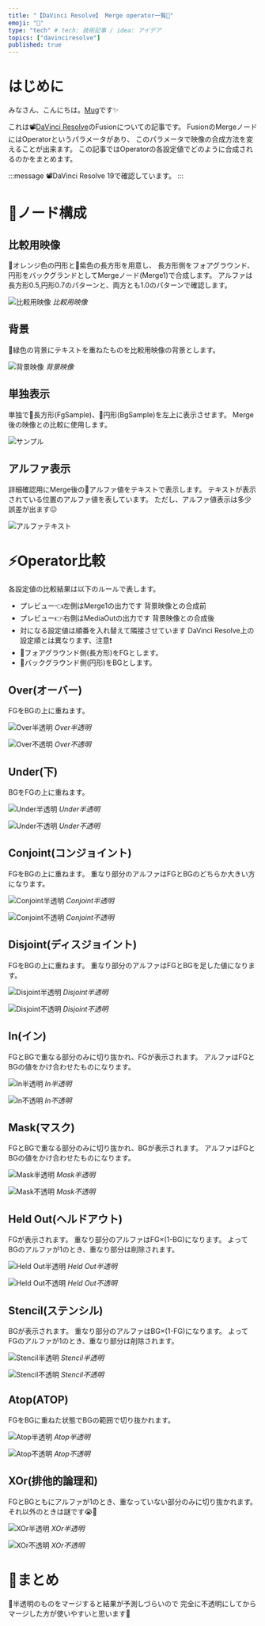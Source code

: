```yaml
---
title: "【DaVinci Resolve】 Merge operator一覧📝"
emoji: "📒"
type: "tech" # tech: 技術記事 / idea: アイデア
topics: ["davinciresolve"]
published: true
---
```


# はじめに

みなさん、こんにちは。[Mug](https://www.youtube.com/@MugLabVideoEditing)です✨

これは📽[DaVinci Resolve](https://www.blackmagicdesign.com/jp/products/davinciresolve)のFusionについての記事です。
FusionのMergeノードにはOperatorというパラメータがあり、
このパラメータで映像の合成方法を変えることが出来ます。
この記事ではOperatorの各設定値でどのように合成されるのかをまとめます。

:::message
📽DaVinci Resolve 19で確認しています。
:::

# 📢ノード構成

## 比較用映像

🍊オレンジ色の円形と🍆紫色の長方形を用意し、
長方形側をフォアグラウンド、円形をバックグランドとしてMergeノード(Merge1)で合成します。
アルファは長方形0.5,円形0.7のパターンと、両方とも1.0のパターンで確認します。

![比較用映像](/images/articles/merge-operator/test-target.png)
*比較用映像*


## 背景

🥦緑色の背景にテキストを重ねたものを比較用映像の背景とします。

![背景映像](/images/articles/merge-operator/background.png)
*背景映像*

## 単独表示

単独で🍆長方形(FgSample)、🍊円形(BgSample)を左上に表示させます。
Merge後の映像との比較に使用します。

![サンプル](/images/articles/merge-operator/sample.png)

## アルファ表示

詳細確認用にMerge後の👻アルファ値をテキストで表示します。
テキストが表示されている位置のアルファ値を表しています。
ただし、アルファ値表示は多少誤差が出ます😖

![アルファテキスト](/images/articles/merge-operator/alpha-text.png)

# ⚡️Operator比較

各設定値の比較結果は以下のルールで表します。

* プレビュー👈左側はMerge1の出力です
  背景映像との合成前
* プレビュー👉右側はMediaOutの出力です
  背景映像との合成後
* 対になる設定値は順番を入れ替えて隣接させています
  DaVinci Resolve上の設定順とは異なります、注意❗️
* 🍆フォアグラウンド側(長方形)をFGとします。
* 🍊バックグラウンド側(円形)をBGとします。


## Over(オーバー)

FGをBGの上に重ねます。

![Over半透明](/images/articles/merge-operator/over.png)
*Over半透明*

![Over不透明](/images/articles/merge-operator/over2.png)
*Over不透明*

## Under(下)

BGをFGの上に重ねます。

![Under半透明](/images/articles/merge-operator/under.png)
*Under半透明*

![Under不透明](/images/articles/merge-operator/under2.png)
*Under不透明*

## Conjoint(コンジョイント)

FGをBGの上に重ねます。
重なり部分のアルファはFGとBGのどちらか大きい方になります。

![Conjoint半透明](/images/articles/merge-operator/conjoint.png)
*Conjoint半透明*

![Conjoint不透明](/images/articles/merge-operator/conjoint2.png)
*Conjoint不透明*

## Disjoint(ディスジョイント)

FGをBGの上に重ねます。
重なり部分のアルファはFGとBGを足した値になります。

![Disjoint半透明](/images/articles/merge-operator/disjoint.png)
*Disjoint半透明*

![Disjoint不透明](/images/articles/merge-operator/disjoint2.png)
*Disjoint不透明*

## In(イン)

FGとBGで重なる部分のみに切り抜かれ、FGが表示されます。
アルファはFGとBGの値をかけ合わせたものになります。

![In半透明](/images/articles/merge-operator/in.png)
*In半透明*

![In不透明](/images/articles/merge-operator/in2.png)
*In不透明*

## Mask(マスク)

FGとBGで重なる部分のみに切り抜かれ、BGが表示されます。
アルファはFGとBGの値をかけ合わせたものになります。

![Mask半透明](/images/articles/merge-operator/mask.png)
*Mask半透明*

![Mask不透明](/images/articles/merge-operator/mask2.png)
*Mask不透明*

## Held Out(ヘルドアウト)

FGが表示されます。
重なり部分のアルファはFG×(1-BG)になります。
よってBGのアルファが1のとき、重なり部分は削除されます。

![Held Out半透明](/images/articles/merge-operator/held-out.png)
*Held Out半透明*

![Held Out不透明](/images/articles/merge-operator/held-out2.png)
*Held Out不透明*

## Stencil(ステンシル)

BGが表示されます。
重なり部分のアルファはBG×(1-FG)になります。
よってFGのアルファが1のとき、重なり部分は削除されます。

![Stencil半透明](/images/articles/merge-operator/stencil.png)
*Stencil半透明*

![Stencil不透明](/images/articles/merge-operator/stencil2.png)
*Stencil不透明*

## Atop(ATOP)

FGをBGに重ねた状態でBGの範囲で切り抜かれます。

![Atop半透明](/images/articles/merge-operator/atop.png)
*Atop半透明*

![Atop不透明](/images/articles/merge-operator/atop2.png)
*Atop不透明*


## XOr(排他的論理和)

FGとBGともにアルファが1のとき、重なっていない部分のみに切り抜かれます。
それ以外のときは謎です😭🙏

![XOr半透明](/images/articles/merge-operator/xor.png)
*XOr半透明*

![XOr不透明](/images/articles/merge-operator/xor2.png)
*XOr不透明*


# 📜まとめ

👻半透明のものをマージすると結果が予測しづらいので
完全に不透明にしてからマージした方が使いやすいと思います🐼
